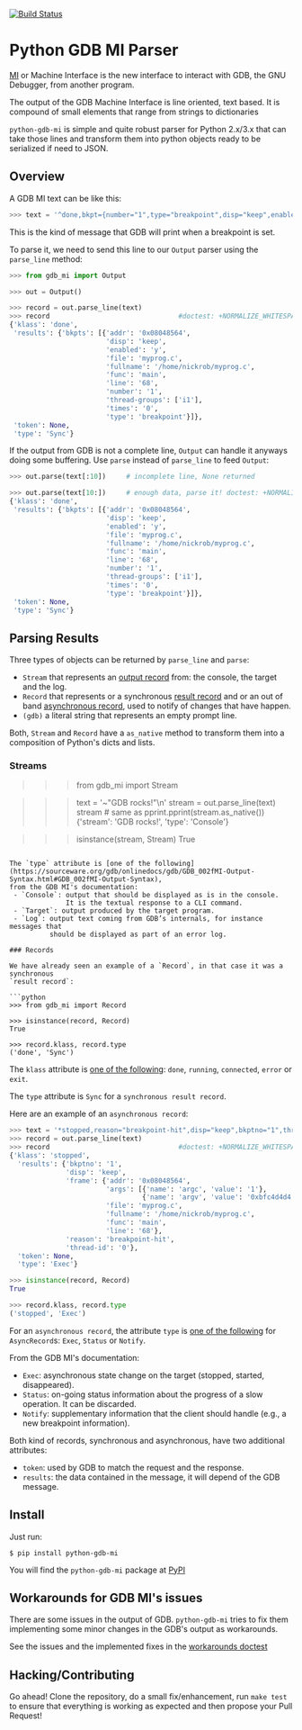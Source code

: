 [![Build Status](https://travis-ci.org/hydra-dbg/python-gdb-mi.svg?branch=master)](https://travis-ci.org/hydra-dbg/python-gdb-mi)

# Python GDB MI Parser

[MI](https://sourceware.org/gdb/onlinedocs/gdb/GDB_002fMI.html) or 
Machine Interface is the new interface to interact with GDB, the GNU Debugger,
from another program.

The output of the GDB Machine Interface is line oriented, text based.
It is compound of small elements that range from strings to dictionaries

`python-gdb-mi` is simple and quite robust parser for Python 2.x/3.x that can 
take those lines and transform them into python objects ready to be serialized
if need to JSON.

## Overview

A GDB MI text can be like this:

```python
>>> text = '^done,bkpt={number="1",type="breakpoint",disp="keep",enabled="y",addr="0x08048564",func="main",file="myprog.c",fullname="/home/nickrob/myprog.c",line="68",thread-groups=["i1"],times="0"}\n'

```

This is the kind of message that GDB will print when a breakpoint is set.

To parse it, we need to send this line to our `Output` parser using the 
`parse_line` method:

```python
>>> from gdb_mi import Output

>>> out = Output()

>>> record = out.parse_line(text)
>>> record                                #doctest: +NORMALIZE_WHITESPACE
{'klass': 'done',
 'results': {'bkpts': [{'addr': '0x08048564',
                        'disp': 'keep',
                        'enabled': 'y',
                        'file': 'myprog.c',
                        'fullname': '/home/nickrob/myprog.c',
                        'func': 'main',
                        'line': '68',
                        'number': '1',
                        'thread-groups': ['i1'],
                        'times': '0',
                        'type': 'breakpoint'}]},
 'token': None,
 'type': 'Sync'}

```

If the output from GDB is not a complete line, `Output` can handle it anyways
doing some buffering. Use `parse` instead of `parse_line` to feed `Output`:

```python
>>> out.parse(text[:10])     # incomplete line, None returned

>>> out.parse(text[10:])     # enough data, parse it! doctest: +NORMALIZE_WHITESPACE
{'klass': 'done',
 'results': {'bkpts': [{'addr': '0x08048564',
                        'disp': 'keep',
                        'enabled': 'y',
                        'file': 'myprog.c',
                        'fullname': '/home/nickrob/myprog.c',
                        'func': 'main',
                        'line': '68',
                        'number': '1',
                        'thread-groups': ['i1'],
                        'times': '0',
                        'type': 'breakpoint'}]},
 'token': None,
 'type': 'Sync'}

```

## Parsing Results

Three types of objects can be returned by `parse_line` and `parse`:

 - `Stream`    that represents an [output record](https://sourceware.org/gdb/onlinedocs/gdb/GDB_002fMI-Stream-Records.html#GDB_002fMI-Stream-Records) from: the console, 
               the target and the log.
 - `Record`    that represents or a synchronous [result record](https://sourceware.org/gdb/onlinedocs/gdb/GDB_002fMI-Result-Records.html#GDB_002fMI-Result-Records) and
               or an out of band [asynchronous record](https://sourceware.org/gdb/onlinedocs/gdb/GDB_002fMI-Async-Records.html#GDB_002fMI-Async-Records), 
               used to notify of changes that have happen.
 - `(gdb)`     a literal string that represents an empty prompt line.

Both, `Stream` and `Record` have a `as_native` method to transform them into a
composition of Python's dicts and lists.

### Streams

>>> from gdb_mi import Stream

>>> text = '~"GDB rocks!"\n'
>>> stream = out.parse_line(text)
>>> stream      # same as pprint.pprint(stream.as_native())
{'stream': 'GDB rocks!', 'type': 'Console'}

>>> isinstance(stream, Stream)
True

```

The `type` attribute is [one of the following](https://sourceware.org/gdb/onlinedocs/gdb/GDB_002fMI-Output-Syntax.html#GDB_002fMI-Output-Syntax),
from the GDB MI's documentation:
 - `Console`: output that should be displayed as is in the console. 
              It is the textual response to a CLI command.
 - `Target`: output produced by the target program.
 - `Log`: output text coming from GDB’s internals, for instance messages that 
          should be displayed as part of an error log.

### Records

We have already seen an example of a `Record`, in that case it was a synchronous
`result record`:

```python
>>> from gdb_mi import Record

>>> isinstance(record, Record)
True

>>> record.klass, record.type
('done', 'Sync')

```

The `klass` attribute is [one of the following](https://sourceware.org/gdb/onlinedocs/gdb/GDB_002fMI-Result-Records.html#GDB_002fMI-Result-Records): `done`, `running`, `connected`,
`error` or `exit`.

The `type` attribute is `Sync` for a `synchronous result record`.

Here are an example of an `asynchronous record`:

```python
>>> text = '*stopped,reason="breakpoint-hit",disp="keep",bkptno="1",thread-id="0",frame={addr="0x08048564",func="main",args=[{name="argc",value="1"},{name="argv",value="0xbfc4d4d4"}],file="myprog.c",fullname="/home/nickrob/myprog.c",line="68"}\n'
>>> record = out.parse_line(text)
>>> record                                #doctest: +NORMALIZE_WHITESPACE
{'klass': 'stopped',
  'results': {'bkptno': '1',
              'disp': 'keep',
              'frame': {'addr': '0x08048564',
                        'args': [{'name': 'argc', 'value': '1'},
                                 {'name': 'argv', 'value': '0xbfc4d4d4'}],
                        'file': 'myprog.c',
                        'fullname': '/home/nickrob/myprog.c',
                        'func': 'main',
                        'line': '68'},
              'reason': 'breakpoint-hit',
              'thread-id': '0'},
  'token': None,
  'type': 'Exec'}

>>> isinstance(record, Record)
True

>>> record.klass, record.type
('stopped', 'Exec')

```

For an `asynchronous record`, the attribute `type` is [one of the following](https://sourceware.org/gdb/onlinedocs/gdb/GDB_002fMI-Output-Syntax.html#GDB_002fMI-Output-Syntax) for `AsyncRecord`s:
`Exec`, `Status` or `Notify`.

From the GDB MI's documentation:
 - `Exec`: asynchronous state change on the target (stopped, started, disappeared).
 - `Status`: on-going status information about the progress of a slow operation. It can be discarded.
 - `Notify`: supplementary information that the client should handle (e.g., a new breakpoint information).


Both kind of records, synchronous and asynchronous, have two additional attributes:
 - `token`: used by GDB to match the request and the response.
 - `results`: the data contained in the message, it will depend of the GDB message.


## Install

Just run:

```
$ pip install python-gdb-mi

```

You will find the `python-gdb-mi` package at [PyPI](https://pypi.python.org/pypi/python-gdb-mi)

## Workarounds for GDB MI's issues

There are some issues in the output of GDB. `python-gdb-mi` tries to fix
them implementing some minor changes in the GDB's output as workarounds.

See the issues and the implemented fixes in the [workarounds doctest](regress/workarounds.rst)

## Hacking/Contributing

Go ahead! Clone the repository, do a small fix/enhancement, run `make test` to
ensure that everything is working as expected and then propose your Pull Request!



